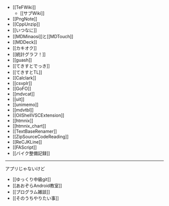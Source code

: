 - [[TeFWiki]]
  - [[サブWiki]]
- [[PngNote]]
- [[CppUnzip]]
- [[いつなに]]
- [[MDMinaosi]]と[[MDTouch]]
- [[MDDeck]]
- [[カキオク]]
- [[統計グラフ！]]
- [[guash]]
- [[てきすとでっき]]
- [[てきすとTL]]
- [[Calclark]]
- [[csvplr]]
- [[GoFO]]
- [[mdvcat]]
- [[uit]]
- [[unimemo]]
- [[mdvtbl]]
- [[OilShellVSCExtension]]
- [[htmnix]]
- [[htmnix_chart]]
- [[TextBaseRenamer]]
- [[ZipSourceCodeReading]]
- [[ReCJKLine]]
- [[FAScript]]
- [[バイク整備記録]]

----
アプリじゃないけど

- [[ゆっくり中級git]]
- [[あおぞらAndroid教室]]
- [[プログラム雑談]]
- [[そのうちやりたい事]]